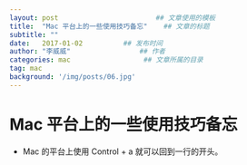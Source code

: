 ```yaml
---
layout: post                        ## 文章使用的模板
title:  "Mac 平台上的一些使用技巧备忘"    ## 文章的标题
subtitle: ""
date:   2017-01-02          ## 发布时间
author: "李威威"                 ## 作者
categories: mac                  ## 文章所属的目录
tag: mac
background: '/img/posts/06.jpg'
---
```


# Mac 平台上的一些使用技巧备忘

+ Mac 的平台上使用 Control + a 就可以回到一行的开头。
